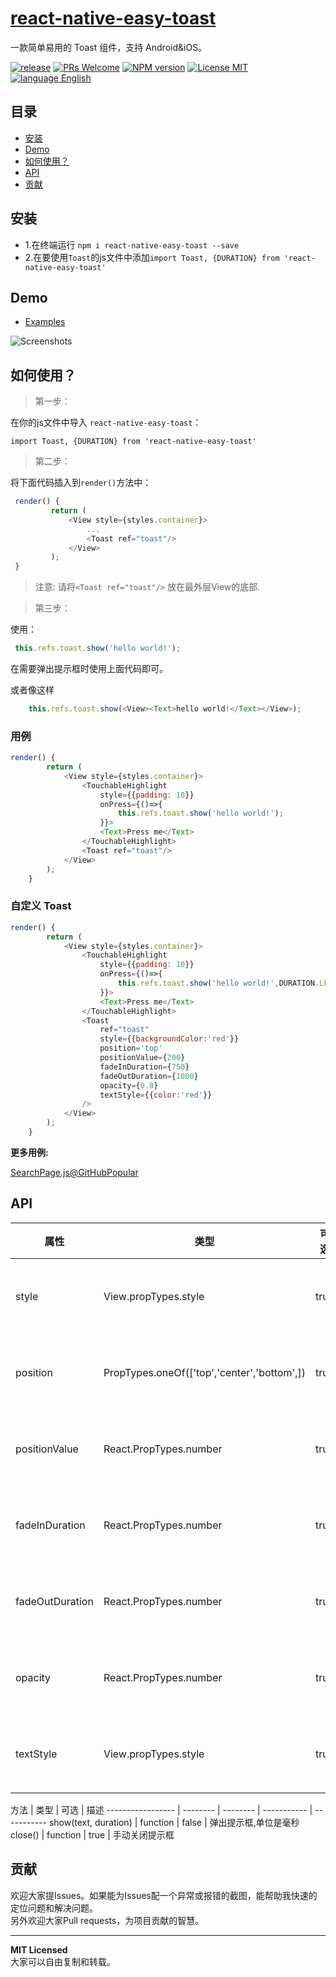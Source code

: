 # [react-native-easy-toast](https://github.com/crazycodeboy/react-native-easy-toast/)
一款简单易用的 Toast 组件，支持 Android&iOS。

[ ![release](https://img.shields.io/github/release/crazycodeboy/react-native-easy-toast.svg?maxAge=2592000?style=flat-square)](https://github.com/crazycodeboy/react-native-easy-toast/releases)
[ ![PRs Welcome](https://img.shields.io/badge/PRs-Welcome-brightgreen.svg)](https://github.com/crazycodeboy/react-native-easy-toast/pulls)
[ ![NPM version](http://img.shields.io/npm/v/react-native-easy-toast.svg?style=flat)](https://www.npmjs.com/package/react-native-easy-toast)
[![License MIT](http://img.shields.io/badge/license-MIT-orange.svg?style=flat)](https://raw.githubusercontent.com/crazycodeboy/react-native-easy-toast/master/LICENSE)
[ ![language English](https://img.shields.io/badge/language-English-yellow.svg)](https://github.com/crazycodeboy/react-native-easy-toast/)




## 目录

- [安装](#安装)
- [Demo](#demo)
- [如何使用？](#如何使用？)
- [API](#api)
- [贡献](#contribution)

## 安装

* 1.在终端运行 `npm i react-native-easy-toast --save`
* 2.在要使用`Toast`的js文件中添加`import Toast, {DURATION} from 'react-native-easy-toast'`    

## Demo  
* [Examples](https://github.com/crazycodeboy/react-native-easy-toast/tree/master/examples)

![Screenshots](https://raw.githubusercontent.com/crazycodeboy/react-native-easy-toast/master/examples/Screenshots/react-native-easy-toast-screenshots.gif)

## 如何使用？  

>第一步：

在你的js文件中导入 `react-native-easy-toast`：     

`import Toast, {DURATION} from 'react-native-easy-toast'`  

>第二步：   

将下面代码插入到`render()`方法中：   


```javascript
 render() {
         return (
             <View style={styles.container}>
                 ...
                 <Toast ref="toast"/>
             </View>
         );
 }
```

>注意: 请将`<Toast ref="toast"/>` 放在最外层View的底部.

>第三步：

使用：  

```javascript
 this.refs.toast.show('hello world!');
```

在需要弹出提示框时使用上面代码即可。

或者像这样
```javascript
    this.refs.toast.show(<View><Text>hello world!</Text></View>);
```


### 用例  

```javascript
render() {
        return (
            <View style={styles.container}>
                <TouchableHighlight
                    style={{padding: 10}}
                    onPress={()=>{
                        this.refs.toast.show('hello world!');
                    }}>
                    <Text>Press me</Text>
                </TouchableHighlight>
                <Toast ref="toast"/>
            </View>
        );
    }
```

### 自定义 Toast   

```javascript
render() {
        return (
            <View style={styles.container}>
                <TouchableHighlight
                    style={{padding: 10}}
                    onPress={()=>{
                        this.refs.toast.show('hello world!',DURATION.LENGTH_LONG);
                    }}>
                    <Text>Press me</Text>
                </TouchableHighlight>
                <Toast
                    ref="toast"
                    style={{backgroundColor:'red'}}
                    position='top'
                    positionValue={200}
                    fadeInDuration={750}
                    fadeOutDuration={1000}
                    opacity={0.8}
                    textStyle={{color:'red'}}
                />
            </View>
        );
    }
```


**更多用例:**    

[SearchPage.js@GitHubPopular](https://github.com/crazycodeboy/GitHubPopular/blob/develop/js/page/SearchPage.js)



## API


属性              | 类型     | 可选 | 默认值     | 描述
----------------- | -------- | -------- | ----------- | -----------
style  | View.propTypes.style  | true | {backgroundColor: 'black',opacity: OPACITY,borderRadius: 5,padding: 10,}  |   自定义Toast的样式
position |  PropTypes.oneOf(['top','center','bottom',]) |true | 'bottom'  | 自定义Toast的位置
positionValue  | React.PropTypes.number  | true | 120  |   自定义Toast的位置
fadeInDuration  | React.PropTypes.number  | true | 500  |   自定义 toast淡入时间
fadeOutDuration  | React.PropTypes.number  | true | 500  |  自定义 toast淡出时间
opacity  | React.PropTypes.number  | true | 1  |   自定义 toast 的透明度
textStyle  | View.propTypes.style  | true | {color:'white'}  |  自定义text的样式


方法            | 类型     | 可选 | 描述
----------------- | -------- | -------- | ----------- | -----------
show(text, duration)   | function | false | 弹出提示框,单位是毫秒
close() |  function  | true  |  手动关闭提示框    


## 贡献

欢迎大家提Issues。如果能为Issues配一个异常或报错的截图，能帮助我快速的定位问题和解决问题。  
另外欢迎大家Pull requests，为项目贡献的智慧。

---

**MIT Licensed**    
大家可以自由复制和转载。  
